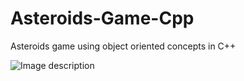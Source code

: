 # Asteroids-Game-Cpp
Asteroids game using object oriented concepts in C++



![Image description](https://i.pinimg.com/originals/51/13/07/5113075896ec96bd519d994ad6e90671.gif)

